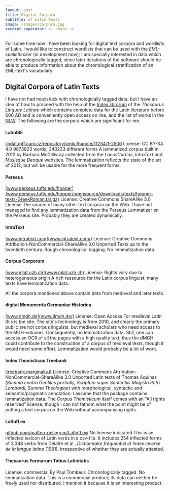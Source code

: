 ```yaml
---
layout: post
title: Digital Corpora
subtitle: of Latin Texts
image: /images/corpora.jpg
excerpt_separator: <!--more-->
---
```

For some time now I have been looking for digital text corpora and wordlists of Latin. I would like to construct wordlists that can be used with the *EML-spellchecker* (in development now); I am specially interested in data which are chronologically tagged, since later iterations of the software should be able to produce information about the chronological stratification of an EML-text's vocabulary. 
<!--more-->

## Digital Corpora of Latin Texts

I have not had much luck with chronologically tagged data; but I have an idea of how to proceed with the help of the [Index librorum](www.thesaurus.badw.de/hilfsmittel-fuer-benutzer/index.html) of the *Thesaurus Linguae Latinae* which contains complete data for the Latin literature before 600 AD and is conveniently open access on line, and the list of works in the [NLW](www.neulatein.de). The following are the corpora which are significant for me.

#### LatinISE
[lindat.mff.cuni.cz/repository/xmlui/handle/11234/1-2506](lindat.mff.cuni.cz/repository/xmlui/handle/11234/1-2506)
License: CC BY-SA 4.0 
9873823 words, 340233 different forms
A lemmatized corpus built in 2012 by Barbara McGillivray collected from the *LacusCurtius*, *IntraText* and *Musisque Deoque* websites. The lemmatization reflects the state of the art of 2012, but will be usable for the more frequent forms.

#### Perseus
[www.perseus.tufts.edu/hopper](www.perseus.tufts.edu/hopper/opensource/downloads/texts/hopper-texts-GreekRoman.tar.gz)
License: Creative Commons ShareAlike 3.0 License
The source of many other text corpora on the Web. I have not managed to find any lemmatization data from the Perseus Lemmatizer on the Perseus site. Probably they are created dynamically.

#### IntraText
[www.intratext.com](www.intratext.com/)
License: Creative Commons Attribution-NonCommercial-ShareAlike 3.0 Unported
Texts up to the twentieth century. Rough chronological tagging. No lemmatization data.

#### Corpus Corporum
[www.mlat.uzh.ch](www.mlat.uzh.ch)
License: Rights vary due to heterogeneous origin
A rich ressource for the Latin corpus linguist; many texts have lemmatization data.

All the corpora mentioned above contain data from medieval and later texts.

#### digital Monumenta Germaniae Historica
[www.dmgh.de](www.dmgh.de/)
License: Open Access
For medieval Latin this is *the* site. The site's technology is from 2010, and clearly the primary public are not corpus linguists, but medieval scholars who need access to the MGH-volumes. Consequently, no lemmatization data. Still, one can access an OCR of all the pages with a high quality text; thus the dMGH could contribute to the construction of a corpus of medieval texts, though it would need some effort. Lemmatization would probably be a lot of work.

#### Index Thomisticus Treebank
[itreebank.marginalia.it](itreebank.marginalia.it/view/projet.php)
License: Creative Commons Attribution-NonCommercial-ShareAlike 3.0 Unported
Latin texts of Thomas Aquinas (*Summa contra Gentiles partially, Scriptum super Sententiis Magistri Petri Lombardi, Summa Theologiae*) with morphological, syntactic and semantic/pragmatic annotation. I assume that the package contains lemmatization data. 
The *Corpus Thomisticum* itself comes with an "All rights reserved" license, though I can not fathom what the point might be of putting a text corpus on the Web without accompanying rights.

#### LatInfLex
[github.com/matteo-pellegrini/LatInfLexi](github.com/matteo-pellegrini/LatInfLexi)
No license indicated
This is an inflected lexicon of Latin verbs in a csv-file. It includes 254 inflected forms of 3,348 verbs from Delatte et al., *Dictionnaire fréquentiel et Index inverse de la langue latine* (1981), irrespective of whether they are actually attested. 

#### Thesaurus Formarum Totius Latinitatis
License: commercial
By Paul Tombeur. Chronologically tagged. No lemmatization data. This is a commercial product; its data can neither be freely used nor distributed. I mention it because it is an interesting product.
